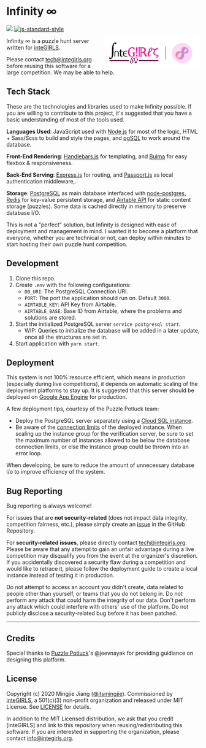 # Infinity ∞
<a href="https://codeclimate.com/github/itsmingjie/infinity/maintainability"><img src="https://api.codeclimate.com/v1/badges/31c27ce67fc38ef23b3a/maintainability" /></a>
[![js-standard-style](https://img.shields.io/badge/code%20style-standard-brightgreen.svg)](http://standardjs.com)

<a href="https://integirls.org"><img align="right" width="250" src="docs/logo.png" title="inteGIRLS Logo"></a>

Infinity ∞ is a puzzle hunt server written for [inteGIRLS](https://www.integirls.org).

Please contact [tech@integirls.org](mailto:tech@integirls.org) before reusing this software for a large competition. We may be able to help.

## Tech Stack

These are the technologies and libraries used to make Infinity possible. If you are willing to contribute to this project, it's suggested that you have a basic understanding of most of the tools used.

**Languages Used**: JavaScript used with [Node.js](https://nodejs.org/) for most of the logic, HTML + Sass/Scss to build and style the pages, and [pgSQL](https://www.postgresql.org/docs/12/plpgsql.html) to work around the database.

**Front-End Rendering**: [Handlebars.js](https://handlebarsjs.com/) for templating, and [Bulma](https://bulma.io/) for easy flexbox & responsiveness.

**Back-End Serving**: [Express.js](https://expressjs.com/) for routing, and [Passport.js](http://www.passportjs.org/) as local authentication middleware,.

**Storage**: [PostgreSQL](https://www.postgresql.org/) as main database interfaced with [node-postgres](https://node-postgres.com/), [Redis](https://redis.io/) for key-value persistent storage, and [Airtable API](https://airtable.com/api) for static content storage (puzzles). Some data is cached directly in memory to preserve database I/O.

This is not a "perfect" solution, but Infinity is designed with ease of deployment and management in mind. I wanted it to become a platform that everyone, whether you are technical or not, can deploy within minutes to start hosting their own puzzle hunt competition.

## Development

1. Clone this repo.
1. Create `.env` with the following configurations:
   - `DB_URI`: The PostgreSQL Connection URI.
   - `PORT`: The port the application should run on. Default `3000`.
   - `AIRTABLE_KEY`: API Key from Airtable.
   - `AIRTABLE_BASE`: Base ID from Airtable, where the problems and solutions are stored.
1. Start the initialized PostgreSQL server `service postgresql start`.
   - WIP: Queries to initialize the database will be added in a later update, once all the structures are set in.
1. Start application with `yarn start`.

## Deployment

This system is not 100% resource efficient, which means in production (especially during live competitions), it depends on automatic scaling of the deployment platforms to stay up. It is suggested that this server should be deployed on [Google App Engine](https://cloud.google.com/appengine) for production.

A few deployment tips, courtesy of the Puzzle Potluck team:

- Deploy the PostgreSQL server separately using a [Cloud SQL instance](https://cloud.google.com/sql/docs/postgres/connect-app-engine-standard).
- Be aware of the [connection limits](https://cloud.google.com/sql/docs/postgres/quotas#cloud-sql-for-postgresql-connection-limits) of the deployed instance. When scaling up the instance group for the verification server, be sure to set the maximum number of instances allowed to be below the database connection limits, or else the instance group could be thrown into an error loop.

When developing, be sure to reduce the amount of unnecessary database i/o to improve efficiency of the system.

## Bug Reporting

Bug reporting is always welcome!

For issues that are **not security-related** (does not impact data integrity, competition fairness, etc.), please simply create an [issue](/issues/new) in the GitHub Repository.

For **security-related issues**, please directly contact [tech@integirls.org](mailto:tech@integirls.org). Please be aware that any attempt to gain an unfair advantage during a live competition may disqualify you from the event at the organizer's discretion. If you accidentally discovered a security flaw during a competition and would like to retrace it, please follow the deployment guide to create a local instance instead of testing it in production.

Do not attempt to access an account you didn't create, data related to people other than yourself, or teams that you do not belong in. Do not perform any attack that could harm the integrity of our data. Don't perform any attack which could interfere with others' use of the platform. Do not publicly disclose a security-related bug before it has been patched.

---

## Credits

Special thanks to [Puzzle Potluck](https://puzzlepotluck.com/)'s @jeevnayak for providing guidiance on designing this platform.

## License

Copyright (c) 2020 Mingjie Jiang ([@itsmingjie](https://github.com/itsmingjie)). Commissioned by [inteGIRLS](https://integirls.org), a 501(c)(3) non-profit organization and released under MIT License. See [LICENSE](LICENSE) for details.

In addition to the MIT Licensed distribution, we ask that you credit [inteGIRLS] and link to this repository when reusing/redistributing this software. If you are interested in supporting the organization, please contact [info@integirls.org](mailto:info@integirls.org).

